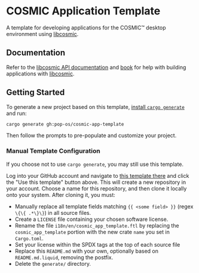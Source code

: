 # COSMIC Application Template

A template for developing applications for the COSMIC™ desktop environment using [libcosmic][libcosmic].

## Documentation

Refer to the [libcosmic API documentation][api-docs] and [book][book] for help with building applications with [libcosmic][libcosmic].

## Getting Started

To generate a new project based on this template, [install `cargo generate`][cargo-generate-install] and run:

```bash
cargo generate gh:pop-os/cosmic-app-template
```

Then follow the prompts to pre-populate and customize your project.

### Manual Template Configuration

If you choose not to use `cargo generate`, you may still use this template.

Log into your GitHub account and navigate to [this template there][app-template] and click the "Use this template" button above. This will create a new repository in your account. Choose a name for this repository, and then clone it locally onto your system. After cloning it, you must:

- Manually replace all template fields matching `{{ <some field> }}` (regex `\{\{ .*\}\}`) in all source files.
- Create a `LICENSE` file containing your chosen software license.
- Rename the file `i18n/en/cosmic_app_template.ftl` by replacing the `cosmic_app_template` portion with the new crate `name` you set in `Cargo.toml`.
- Set your license within the SPDX tags at the top of each source file
- Replace this `README.md` with your own, optionally based on `README.md.liquid`, removing the postfix.
- Delete the `generate/` directory.

[api-docs]: https://pop-os.github.io/libcosmic/cosmic/
[book]: https://pop-os.github.io/libcosmic-book/
[libcosmic]: https://github.com/pop-os/libcosmic/
[just]: https://github.com/casey/just
[cargo-generate-install]: https://cargo-generate.github.io/cargo-generate/installation.html
[app-template]: https://github.com/pop-os/cosmic-app-template
